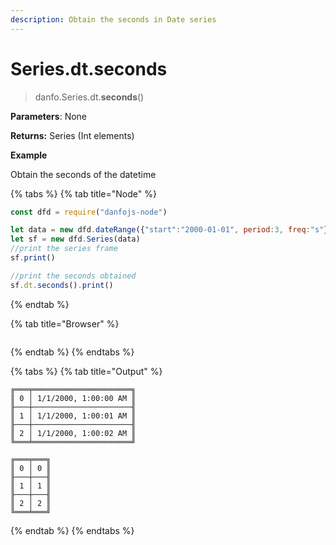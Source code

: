 ```yaml
---
description: Obtain the seconds in Date series
---
```


# Series.dt.seconds

> danfo.Series.dt.**seconds**()

**Parameters**: None

**Returns:** Series (Int elements)

**Example**

Obtain the seconds of the datetime

{% tabs %}
{% tab title="Node" %}
```javascript
const dfd = require("danfojs-node")

let data = new dfd.dateRange({"start":"2000-01-01", period:3, freq:"s"})
let sf = new dfd.Series(data)
//print the series frame
sf.print()

//print the seconds obtained
sf.dt.seconds().print()
```
{% endtab %}

{% tab title="Browser" %}
```
```
{% endtab %}
{% endtabs %}

{% tabs %}
{% tab title="Output" %}
```
╔═══╤══════════════════════╗
║ 0 │ 1/1/2000, 1:00:00 AM ║
╟───┼──────────────────────╢
║ 1 │ 1/1/2000, 1:00:01 AM ║
╟───┼──────────────────────╢
║ 2 │ 1/1/2000, 1:00:02 AM ║
╚═══╧══════════════════════╝

╔═══╤═══╗
║ 0 │ 0 ║
╟───┼───╢
║ 1 │ 1 ║
╟───┼───╢
║ 2 │ 2 ║
╚═══╧═══╝
```
{% endtab %}
{% endtabs %}
